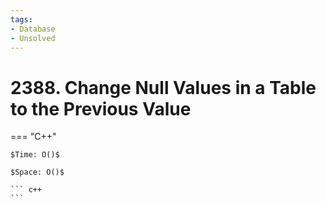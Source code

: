 ```yaml
---
tags:
- Database
- Unsolved
---
```



# 2388. Change Null Values in a Table to the Previous Value

=== "C++"

    $Time: O()$

    $Space: O()$

    ``` c++
    ```